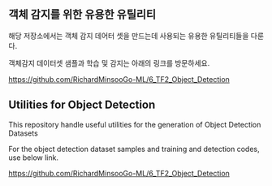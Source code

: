 ## 객체 감지를 위한 유용한 유틸리티

해당 저장소에서는 객체 감지 데어터 셋을 만드는데 사용되는 유용한 유틸리티들을 다룬다.

객체감지 데이터셋 샘플과 학습 및 감지는 아래의 링크를 방문하세요.

https://github.com/RichardMinsooGo-ML/6_TF2_Object_Detection


## Utilities for Object Detection

This repository handle useful utilities for the generation of Object Detection Datasets

For the object detection dataset samples and training and detection codes, use below link.

https://github.com/RichardMinsooGo-ML/6_TF2_Object_Detection

